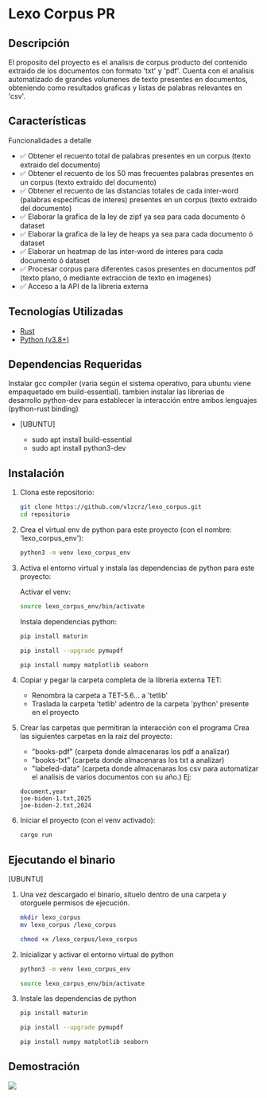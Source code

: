 # Lexo Corpus PR

## Descripción

El proposito del proyecto es el analisis de corpus producto del contenido extraido de los documentos con formato 'txt' y 'pdf'.
Cuenta con el analisis automatizado de grandes volumenes de texto presentes en documentos, obteniendo como resultados graficas y listas de palabras relevantes en 'csv'.

## Características

Funcionalidades a detalle

- ✅ Obtener el recuento total de palabras presentes en un corpus (texto extraido del documento)
- ✅ Obtener el recuento de los 50 mas frecuentes palabras presentes en un corpus (texto extraido del documento)
- ✅ Obtener el recuento de las distancias totales de cada inter-word (palabras especificas de interes) presentes en un corpus (texto extraido del documento)
- ✅ Elaborar la grafica de la ley de zipf ya sea para cada documento ó dataset
- ✅ Elaborar la grafica de la ley de heaps ya sea para cada documento ó dataset
- ✅ Elaborar un heatmap de las inter-word de interes para cada documento ó dataset
- ✅ Procesar corpus para diferentes casos presentes en documentos pdf (texto plano, ó mediante extracción de texto en imagenes)
- ✅ Acceso a la API de la libreria externa

## Tecnologías Utilizadas

- [Rust](https://www.rust-lang.org/tools/install)
- [Python (v3.8+)](https://www.python.org/downloads/)

## Dependencias Requeridas

Instalar gcc compiler (varia según el sistema operativo, para ubuntu viene empaquetado em build-essential).
tambien instalar las librerias de desarrollo python-dev para establecer la interacción entre ambos lenguajes (python-rust binding)

- [UBUNTU]

  - sudo apt install build-essential
  - sudo apt install python3-dev

## Instalación

1. Clona este repositorio:

   ```bash
   git clone https://github.com/vlzcrz/lexo_corpus.git
   cd repositorio
   ```

2. Crea el virtual env de python para este proyecto (con el nombre: 'lexo_corpus_env'):

   ```bash
   python3 -m venv lexo_corpus_env
   ```

3. Activa el entorno virtual y instala las dependencias de python para este proyecto:

   Activar el venv:

   ```bash
   source lexo_corpus_env/bin/activate
   ```

   Instala dependencias python:

   ```bash
   pip install maturin
   ```

   ```bash
   pip install --upgrade pymupdf
   ```

   ```bash
   pip install numpy matplotlib seaborn
   ```

4. Copiar y pegar la carpeta completa de la libreria externa TET:

   - Renombra la carpeta a TET-5.6... a 'tetlib'
   - Traslada la carpeta 'tetlib' adentro de la carpeta 'python' presente en el proyecto

5. Crear las carpetas que permitiran la interacción con el programa
   Crea las siguientes carpetas en la raiz del proyecto:

   - "books-pdf" (carpeta donde almacenaras los pdf a analizar)
   - "books-txt" (carpeta donde almacenaras los txt a analizar)
   - "labeled-data" (carpeta donde almacenaras los csv para automatizar el analisis de varios documentos con su año.)
     Ej:

   ```csv
   document,year
   joe-biden-1.txt,2025
   joe-biden-2.txt,2024
   ```

6. Iniciar el proyecto (con el venv activado):
   ```bash
   cargo run
   ```

## Ejecutando el binario

[UBUNTU]

1. Una vez descargado el binario, situelo dentro de una carpeta y otorguele permisos de ejecución.

   ```bash
   mkdir lexo_corpus
   mv lexo_corpus /lexo_corpus
   ```

   ```bash
   chmod +x /lexo_corpus/lexo_corpus
   ```

2. Inicializar y activar el entorno virtual de python

   ```bash
   python3 -m venv lexo_corpus_env
   ```

   ```bash
   source lexo_corpus_env/bin/activate
   ```

3. Instale las dependencias de python

   ```bash
   pip install maturin
   ```

   ```bash
   pip install --upgrade pymupdf
   ```

   ```bash
   pip install numpy matplotlib seaborn
   ```

## Demostración

![](demo.gif)
